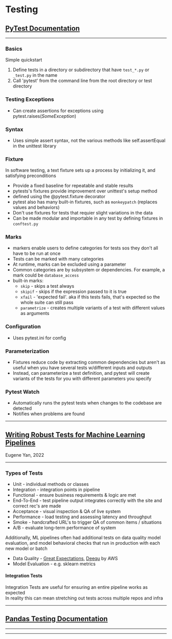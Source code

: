  # Testing

## [PyTest Documentation](https://docs.pytest.org/en/6.2.x/contents.html)
***
### Basics
Simple quickstart
1. Define tests in a directory or subdirectory that have `test_*.py` or `_test.py` in the name
2. Call 'pytest' from the command line from the root directory or test directory

### Testing Exceptions
* Can create assertions for exceptions using pytest.raises(*SomeException*)

### Syntax
* Uses simple assert syntax, not the various methods like self.assertEqual in the unittest library

### Fixture
In software testing, a text fixture sets up a process by initializing it, and satisfying preconditions
* Provide a fixed baseline for repeatable and stable results
* pytests's fixtures provide improvement over unittest's setup method
* defined using the @pytest.fixture decorator
* pytest also has many built-in fixtures, such as `monkeypatch` (replaces values and behaviors)
* Don't use fixtures for tests that requier slight variations in the data
* Can be made modular and importable in any test by defining fixtures in `conftest.py`

### Marks
* markers enable users to define categories for tests sos they don't all have to be run at once
* Tests can be marked with many categories
* At runtime, marks can be excluded using a parameter
* Common categories are by subsystem or dependencies. For example, a mark could be `database_access`
* built-in marks: 
    * `skip` - skips a test always
    * `skipif` - skips if the expression passed to it is true
    * `xfail` - 'expected fail'. aka if this tests fails, that's expected so the whole suite can still pass
    * `parametrize` - creates multiple variants of a test with different values as arguments

### Configuration
* Uses pytest.ini for config

### Parameterization
* Fixtures reduce code by extracting common dependencies but aren't as useful when you have several tests w/different inputs and outputs
* Instead, can parameterize a test definition, and pytest will create variants of the tests for you with different parameters you specify

### Pytest Watch
* Automatically runs the pytest tests when changes to the codebase are detected
* Notifies when problems are found

***

## [Writing Robust Tests for Machine Learning Pipelines](https://eugeneyan.com/writing/testing-pipelines/)
Eugene Yan, 2022
***

### Types of Tests
* Unit - individual methods or classes
* Integration - integration points in pipeline
* Functional - ensure business requirements & logic are met
* End-To-End - test pipeline output integrates correctly with the site and correct rec's are made
* Acceptance - visual inspection & QA of live system
* Performance - load testing and assessing latency and throughput
* Smoke - handcrafted URL's to trigger QA of common items / situations
* A/B - evaluate long-term performance of system 

Additionally, ML pipelines often had additional tests on data quality model evaluation, and model behavioral checks that run in production with each new model or batch
* Data Quality - [Great Expectations](https://greatexpectations.io/), [Deequ](https://github.com/awslabs/deequ) by AWS
* Model Evaluation - e.g. sklearn metrics

#### Integration Tests
Integration Tests are useful for ensuring an entire pipeline works as expected
<br> 
In reality this can mean stretching out tests across multiple repos and infra


***

## [Pandas Testing Documentation](https://pandas.pydata.org/docs/reference/general_utility_functions.html)
***

***